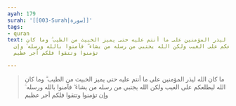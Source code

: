 ```yaml
---
ayah: 179
surah: '[[003-Surah|سورة]]'
tags:
- quran
text: ما كان الله ليذر المؤمنين على ما أنتم عليه حتى يميز الخبيث من الطيب ۗ وما كان
  الله ليطلعكم على الغيب ولكن الله يجتبي من رسله من يشاء ۖ فآمنوا بالله ورسله ۚ وإن
  تؤمنوا وتتقوا فلكم أجر عظيم

---
```

> ما كان الله ليذر المؤمنين على ما أنتم عليه حتى يميز الخبيث من الطيب ۗ وما كان الله ليطلعكم على الغيب ولكن الله يجتبي من رسله من يشاء ۖ فآمنوا بالله ورسله ۚ وإن تؤمنوا وتتقوا فلكم أجر عظيم
